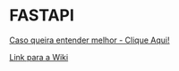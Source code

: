 # FASTAPI

[Caso queira entender melhor - Clique Aqui!](https://jurovgui.notion.site/API-4eecc14b10f2410ebe0c318c7edab2d2?pvs=4)


[Link para a Wiki](https://github.com/juliaRobertav/FASTAPI/wiki)
